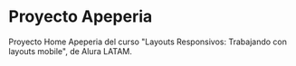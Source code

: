 # Proyecto Apeperia

Proyecto Home Apeperia del curso "Layouts Responsivos: Trabajando con layouts mobile", de Alura LATAM.
